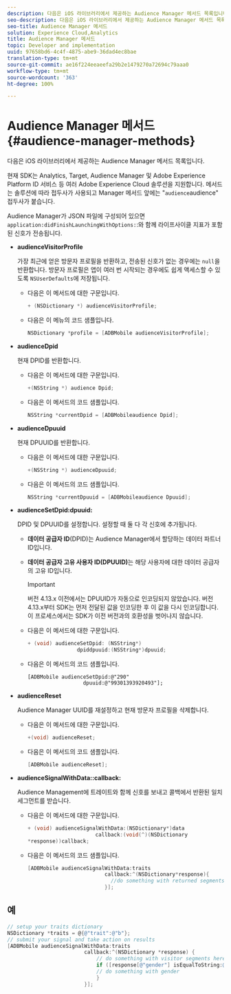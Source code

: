 ```yaml
---
description: 다음은 iOS 라이브러리에서 제공하는 Audience Manager 메서드 목록입니다.
seo-description: 다음은 iOS 라이브러리에서 제공하는 Audience Manager 메서드 목록입니다.
seo-title: Audience Manager 메서드
solution: Experience Cloud,Analytics
title: Audience Manager 메서드
topic: Developer and implementation
uuid: 97658bd6-4c4f-4875-abe9-36dad4ec8bae
translation-type: tm+mt
source-git-commit: ae16f224eeaeefa29b2e1479270a72694c79aaa0
workflow-type: tm+mt
source-wordcount: '363'
ht-degree: 100%

---
```



# Audience Manager 메서드 {#audience-manager-methods}

다음은 iOS 라이브러리에서 제공하는 Audience Manager 메서드 목록입니다.

현재 SDK는 Analytics, Target, Audience Manager 및 Adobe Experience Platform ID 서비스 등 여러 Adobe Experience Cloud 솔루션을 지원합니다. 메서드는 솔루션에 따라 접두사가 사용되고 Manager 메서드 앞에는 &quot;`audience`audience&quot; 접두사가 붙습니다.

Audience Manager가 JSON 파일에 구성되어 있으면 `application:didFinishLaunchingWithOptions:`:와 함께 라이프사이클 지표가 포함된 신호가 전송됩니다.

* **audienceVisitorProfile**

   가장 최근에 얻은 방문자 프로필을 반환하고, 전송된 신호가 없는 경우에는 `null`을 반환합니다. 방문자 프로필은 앱이 여러 번 시작되는 경우에도 쉽게 액세스할 수 있도록 `NSUserDefaults`에 저장됩니다.

   * 다음은 이 메서드에 대한 구문입니다.

      ```objective-c
      + (NSDictionary *) audienceVisitorProfile;
      ```

   * 다음은 이 메뉴의 코드 샘플입니다.

      ```objective-c
      NSDictionary *profile = [ADBMobile audienceVisitorProfile]; 
      ```

* **audienceDpid**

   현재 DPID를 반환합니다.

   * 다음은 이 메서드에 대한 구문입니다.

      ```objective-c
      +(NSString *) audience Dpid;
      ```

   * 다음은 이 메서드의 코드 샘플입니다.

      ```objective-c
      NSString *currentDpid = [ADBMobileaudience Dpid]; 
      ```

* **audienceDpuuid**

   현재 DPUUID를 반환합니다.

   * 다음은 이 메서드에 대한 구문입니다.

      ```objective-c
      +(NSString *) audienceDpuuid;
      ```

   * 다음은 이 메서드의 코드 샘플입니다.

      ```objective-c
      NSString *currentDpuuid = [ADBMobileaudience Dpuuid]; 
      ```

* **audienceSetDpid:&#x200B;dpuuid:**

   DPID 및 DPUUID를 설정합니다. 설정할 때 둘 다 각 신호에 추가됩니다.

   * **데이터 공급자 ID**(DPID)는 Audience Manager에서 할당하는 데이터 파트너 ID입니다.
   * **데이터 공급자 고유 사용자 ID(DPUUID)**&#x200B;는 해당 사용자에 대한 데이터 공급자의 고유 ID입니다.

      >[!IMPORTANT]
      >
      >버전 4.13.x 이전에서는 DPUUID가 자동으로 인코딩되지 않았습니다. 버전 4.13.x부터 SDK는 먼저 전달된 값을 인코딩한 후 이 값을 다시 인코딩합니다. 이 프로세스에서는 SDK가 이전 버전과의 호환성을 벗어나지 않습니다.

   * 다음은 이 메서드에 대한 구문입니다.

      ```objective-c
      + (void) audienceSetDpid: (NSString*)   
                      dpiddpuuid:(NSString*)dpuuid;
      ```

   * 다음은 이 메서드의 코드 샘플입니다.

      ```objective-
      [ADBMobile audienceSetDpid:@"290"
                        dpuuid:@"99301393920493"];
      ```

* **audienceReset**

   Audience Manager UUID를 재설정하고 현재 방문자 프로필을 삭제합니다.

   * 다음은 이 메서드에 대한 구문입니다.

      ```objective-c
      +(void) audienceReset;
      ```

   * 다음은 이 메서드의 코드 샘플입니다.

      ```objective-c
      [ADBMobile audienceReset]; 
      ```

* **audienceSignalWithData::&#x200B;callback:**

   Audience Management에 트레이트와 함께 신호를 보내고 콜백에서 반환된 일치 세그먼트를 받습니다.

   * 다음은 이 메서드에 대한 구문입니다.

      ```objective-c
      + (void) audienceSignalWithData:(NSDictionary*)data
                            callback:(void(^)(NSDictionary
      *response))callback; 
      ```

   * 다음은 이 메서드의 코드 샘플입니다.

      ```objective-c
      [ADBMobile audienceSignalWithData:traits
                               callback:^(NSDictionary*response){
                                 //do something with returned segments
                               }];
      ```

## 예

```objective-c
// setup your traits dictionary 
NSDictionary *traits = @{@"trait":@"b"}; 
// submit your signal and take action on results 
[ADBMobile audienceSignalWithData:traits  
                         callback:^(NSDictionary *response) { 
                             // do something with visitor segments here 
                             if ([response[@"gender"] isEqualToString:@"male"]) { 
                             // do something with gender  
                             } 
                         }];
```
